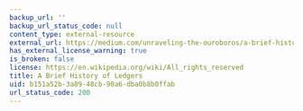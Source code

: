 ```yaml
---
backup_url: ''
backup_url_status_code: null
content_type: external-resource
external_url: https://medium.com/unraveling-the-ouroboros/a-brief-history-of-ledgers-b6ab84a7ff41
has_external_license_warning: true
is_broken: false
license: https://en.wikipedia.org/wiki/All_rights_reserved
title: A Brief History of Ledgers
uid: b151a52b-3a89-48cb-90a6-dba0b8b0ffab
url_status_code: 200
---
```

